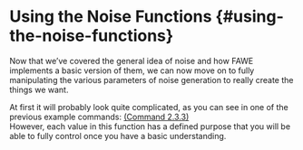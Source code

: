 # Using the Noise Functions {#using-the-noise-functions}

Now that we’ve covered the general idea of noise and how FAWE implements a basic version of them, we can now move on to fully manipulating the various parameters of noise generation to really create the things we want.

At first it will probably look quite complicated, as you can see in one of the previous example commands: [(Command 2.3.3)](../generate/type_data.md)  
However, each value in this function has a defined purpose that you will be able to fully control once you have a basic understanding.